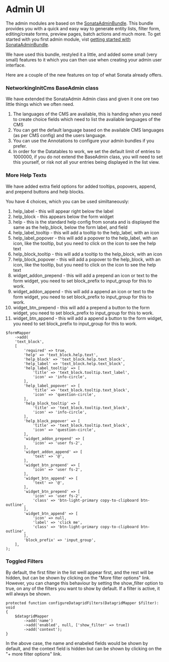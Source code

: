 Admin UI
========

The admin modules are based on the [SonataAdminBundle](http://sonata-project.org/bundles/admin/master/doc/index.html). This bundle provides you with a quick and easy way to generate entity lists, filter form, editing/create forms, preview pages, batch actions and much more. To get started with you first admin module, vist [getting started with SonataAdminBundle](http://sonata-project.org/bundles/admin/master/doc/reference/getting_started.html).

We have used this bundle, restyled it a little, and added some small (very small) features to it which you can then use when creating your admin user interface.

Here are a couple of the new features on top of what Sonata already offers.

### NetworkingInitCms BaseAdmin class

We have extended the SonataAdmin Admin class and given it one ore two little things which we often need.

1. The languages of the CMS are available, this is handing when you need to create choice fields which need to list the avaliable languages of the CMS
2. You can get the default language based on the available CMS languages (as per CMS config) and the users language.
3. You can use the Annotations to configure your admin bundles if you prefer.
4. In order for the Datatables to work, we set the default limit of entries to 1000000, if you do not extend the BaseAdmin 
   class, you will need to set this yourself, or risk not all your entries being displayed in the list view.

### More Help Texts

We have added extra field options for added tooltips, popovers, append, and prepend buttons and help blocks.

You have 4 choices, which you can be used similtaneously:

1. help_label - this will appear right below the label
2. help_block - this appears below the form widget
3. help - this is the standard help config from sonata and is displayed the same as the help_block, below the form label, and field
4. help_label_tooltip - this will add a tooltip to the help_label, with an icon
5. help_label_popover - this will add a popover to the help_label, with an icon, like the tooltip, but you need to click on the icon to see the help text
6. help_block_tooltip - this will add a tooltip to the help_block, with an icon
7. help_block_popover - this will add a popover to the help_block, with an icon, like the tooltip, but you need to click on the icon to see the help text
8. widget_addon_prepend - this will add a prepend an icon or text to the form widget, you need to set block_prefix to input_group for this to work.
9. widget_addon_append - this will add a append an icon or text to the form widget, you need to set block_prefix to input_group for this to work.
10. widget_btn_prepend - this will add a prepend a button to the form widget, you need to set block_prefix to input_group for this to work.
11. widget_btn_append - this will add a append a button to the form widget, you need to set block_prefix to input_group for this to work.

```
$formMapper
    ->add(
    'text_block',
    [
        'required' => true,
        'help' => 'text_block.help.text',
        'help_block' => 'text_block.help.text_block',
        'help_label' => 'text_block.help.text_block',
        'help_label_tooltip' => [
            'title' => 'text_block.tooltip.text_label',
            'icon' => 'info-circle',
        ],
        'help_label_popover' => [
            'title' => 'text_block.tooltip.text_block',
            'icon' => 'question-circle',
        ],
        'help_block_tooltip' => [
            'title' => 'text_block.tooltip.text_block',
            'icon' => 'info-circle',
        ],
        'help_block_popover' => [
            'title' => 'text_block.tooltip.text_block',
            'icon' => 'question-circle',
        ],
        'widget_addon_prepend' => [
            'icon' => 'user fs-2',
        ],
        'widget_addon_append' => [
            'text' => '@',
        ],
        'widget_btn_prepend' => [
            'icon' => 'user fs-2',
        ],
        'widget_btn_append' => [
            'text' => '@',
        ],
        'widget_btn_prepend' => [
            'icon' => 'user fs-2',
            'class' => 'btn-light-primary copy-to-clipboard btn-outline',
        ],
        'widget_btn_append' => [
            'icon' => null,
            'label' => 'click me',
            'class' => 'btn-light-primary copy-to-clipboard btn-outline',
        ],
        'block_prefix' => 'input_group',
    ],
);
```

### Toggled Filters

By default, the first filter in the list weill appear first, and the rest will be hidden, but can be shown by clicking on the "More filter options" link.
However, you can change this behaviour by setting the show_filter option to true, on any of the filters you want to show by default.
If a filter is active, it will always be shown.

```
protected function configureDatagridFilters(DatagridMapper $filter): void
{
    $datagridMapper
        ->add('name')
        ->add('enabled', null, ['show_filter' => true])
        ->add('context');
}
```

In the above case, the name and enabeled fields would be shown by default, and the context field is hidden but can be 
shown by clicking on the "+ more filter options" link.
